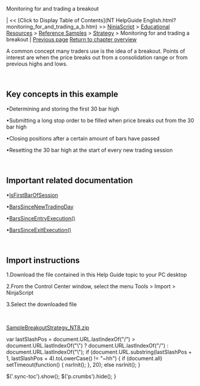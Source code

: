 ﻿










 


Monitoring for and trading a breakout







| &lt;&lt; [Click to Display Table of Contents](NT HelpGuide English.html?monitoring_for_and_trading_a_b.htm) &gt;&gt;
 [NinjaScript](ninjascript.htm) &gt; [Educational Resources](educational_resources.htm) &gt; [Reference Samples](reference_samples.htm) &gt; [Strategy](strategy2.htm) &gt;
Monitoring for and trading a breakout | [Previous page](modifying_the_price_of_stop_lo.htm)
[Return to chapter overview](strategy2.htm)










A common concept many traders use is the idea of a breakout. Points of interest are when the price breaks out from a consolidation range or from previous highs and lows.


 


Key concepts in this example
----------------------------


•Determining and storing the first 30 bar high

•Submitting a long stop order to be filled when price breaks out from the 30 bar high

•Closing positions after a certain amount of bars have passed

•Resetting the 30 bar high at the start of every new trading session

 


Important related documentation
-------------------------------


•[IsFirstBarOfSession](isfirstbarofsession.htm)

•[BarsSinceNewTradingDay](barssincenewtradingday.htm)

•[BarsSinceEntryExecution()](barssinceentryexecution.htm)

•[BarsSinceExitExecution()](barssinceexitexecution.htm)

 


Import instructions
-------------------


1.Download the file contained in this Help Guide topic to your PC desktop

2.From the Control Center window, select the menu Tools &gt; Import &gt; NinjaScript

3.Select the downloaded file

 


[SampleBreakoutStrategy\_NT8.zip](https://ninjatrader.com/support/helpGuides/nt8/samples/SampleBreakoutStrategy_NT8.zip)





 
 var lastSlashPos = document.URL.lastIndexOf("/") &gt; document.URL.lastIndexOf("\\") ? document.URL.lastIndexOf("/") : document.URL.lastIndexOf("\\");
 if (document.URL.substring(lastSlashPos + 1, lastSlashPos + 4).toLowerCase() != "~hh") {
 if (document.all) setTimeout(function() {
 nsrInit();
 }, 20);
 else nsrInit();
 }
 
 
 $('.sync-toc').show();
 $('p.crumbs').hide();
 }
 
 
 



